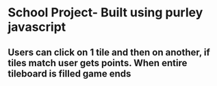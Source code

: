 #  School Project- Built using purley javascript
## Users can click on 1 tile and then on another, if tiles match user gets points. When entire tileboard is filled game ends
